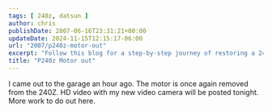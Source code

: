 ```yaml
---
tags: [ 240z, datsun ]
author: chris
publishDate: 2007-06-16T23:31:21+00:00
updateDate: 2024-11-15T12:15:17-06:00
url: "2007/p240z-motor-out"
excerpt: "Follow this blog for a step-by-step journey of restoring a 240Z engine, complete with HD video updates."
title: "P240z Motor out"
---
```


I came out to the garage an hour ago. The motor is once again removed from the 240Z. 
 HD video with my new video camera will be posted tonight. More work to do out here.
